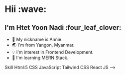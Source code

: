<h1> Hii :wave: </h1>
<h2>I'm Htet Yoon Nadi :four_leaf_clover:</h2>

- :dog: My nickname is Annie.
- :earth_asia: I'm from Yangon, Myanmar.
- :bulb: I'm interest in Frontend Development.
- :notebook_with_decorative_cover: I'm learning MERN Stack.

Skill
Html:5
CSS
JavaScript
Tailwind CSS
React JS
-->
